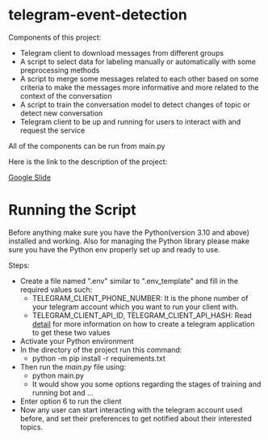 # telegram-event-detection

Components of this project:
 - Telegram client to download messages from different groups
 - A script to select data for labeling manually or automatically with some preprocessing methods
 - A script to merge some messages related to each other based on some criteria to make the messages more informative and more related to the context of the conversation
 - A script to train the conversation model to detect changes of topic or detect new conversation
 - Telegram client to be up and running for users to interact with and request the service

 All of the components can be run from main.py

 Here is the link to the description of the project:
 
 [Google Slide](https://docs.google.com/presentation/d/1xOufGmwwDxyDUGt5lQMmtHxtgQivVYN68eHBDd4wogA/edit?usp=sharing)

# Running the Script
Before anything make sure you have the Python(version 3.10 and above) installed and working. Also for managing the Python library please make sure you have the Python env properly set up and ready to use.

Steps:
 - Create a file named ".env" similar to ".env_template" and fill in the required values such:
   - TELEGRAM_CLIENT_PHONE_NUMBER: It is the phone number of your telegram account which you want to run your client with.
   - TELEGRAM_CLIENT_API_ID, TELEGRAM_CLIENT_API_HASH: Read [detail](https://core.telegram.org/api/obtaining_api_id) for more information on how to create a telegram application to get these two values 
 - Activate your Python environment
 - In the directory of the project run this command:
   - python -m pip install -r requirements.txt
 - Then run the *main.py* file using:
     - python main.py
     - It would show you some options regarding the stages of training and running bot and ...
 - Enter option 6 to run the client
 - Now any user can start interacting with the telegram account used before, and set their preferences to get notified about their interested topics.
